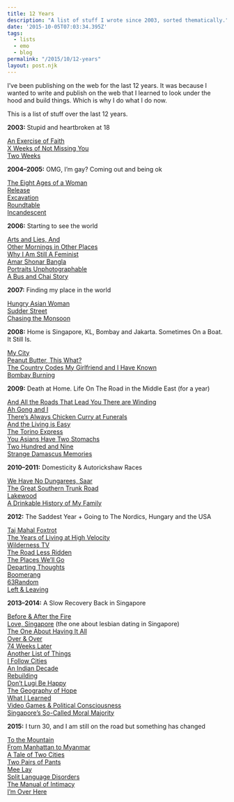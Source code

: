 ```yaml
---
title: 12 Years
description: "A list of stuff I wrote since 2003, sorted thematically."
date: '2015-10-05T07:03:34.395Z'
tags:
  - lists
  - emo
  - blog
permalink: "/2015/10/12-years"
layout: post.njk
---
```


I’ve been publishing on the web for the last 12 years. It was because I wanted to write and publish on the web that I learned to look under the hood and build things. Which is why I do what I do now.

This is a list of stuff over the last 12 years.

**2003:** Stupid and heartbroken at 18

[An Exercise of Faith](http://popagandhi.com/2003/01/an-exercise-of-faith/)  
[X Weeks of Not Missing You](http://popagandhi.com/2003/10/373/)  
[Two Weeks](http://popagandhi.com/2003/12/two-weeks/)

**2004–2005:** OMG, I’m gay? Coming out and being ok

[The Eight Ages of a Woman](http://popagandhi.com/2005/01/the-eight-ages-of-a-woman/)  
[Release](http://popagandhi.com/2005/03/release/)  
[Excavation](http://popagandhi.com/2005/04/excavation/)  
[Roundtable](http://popagandhi.com/2005/11/roundtable/)  
[Incandescent](http://popagandhi.com/2005/12/incandescent/)

**2006:** Starting to see the world

[Arts and Lies, And](http://popagandhi.com/2006/01/art-and-lies-and/)  
[Other Mornings in Other Places](http://popagandhi.com/2006/01/other-mornings-in-other-places/)  
[Why I Am Still A Feminist](http://popagandhi.com/2006/03/why-i-am-still-a-feminist/)  
[Amar Shonar Bangla](http://popagandhi.com/2006/08/amar-shonar-bangla/)  
[Portraits Unphotographable](http://popagandhi.com/2006/10/portraits-unphotographable/)  
[A Bus and Chai Story](http://popagandhi.com/2006/12/a-bus-and-chai-story/)

**2007:** Finding my place in the world

[Hungry Asian Woman](http://popagandhi.com/2007/01/hungry-asian-woman-on-the-road/)  
[Sudder Street](http://popagandhi.com/2007/01/sudder-street/)  
[Chasing the Monsoon](http://popagandhi.com/2007/02/chasing-the-monsoon/)

**2008:** Home is Singapore, KL, Bombay and Jakarta. Sometimes On a Boat. It Still Is.

[My City](http://popagandhi.com/2008/04/my-city/)  
[Peanut Butter, This What?](http://popagandhi.com/2008/09/peanut-butter-this-what/)  
[The Country Codes My Girlfriend and I Have Known](http://popagandhi.com/2008/09/the-country-codes-my-girlfriend-and-i-have-known/)  
[Bombay Burning](http://popagandhi.com/2008/12/bombay-burning/)

**2009:** Death at Home. Life On The Road in the Middle East (for a year)

[And All the Roads That Lead You There are Winding](http://popagandhi.com/2009/05/and-all-the-roads-that-lead-you-there-were-winding/)  
[Ah Gong and I](http://popagandhi.com/2009/06/ah-gong-and-i/)  
[There’s Always Chicken Curry at Funerals](http://popagandhi.com/2009/06/tjere/)  
[And the Living is Easy](http://popagandhi.com/2009/07/and-the-living-is-easy/)  
[The Torino Express](http://popagandhi.com/2009/11/the-torino-express/)  
[You Asians Have Two Stomachs](http://popagandhi.com/2009/11/you-asians-have-two-stomachs/)  
[Two Hundred and Nine](http://popagandhi.com/2010/01/two-hundred-and-nine/)  
[Strange Damascus Memories](http://popagandhi.com/2014/01/strange-damascus-memories/)

**2010–2011:** Domesticity & Autorickshaw Races

[We Have No Dungarees, Saar](http://popagandhi.com/2011/02/we-have-no-dungarees-saar/)  
[The Great Southern Trunk Road](http://popagandhi.com/2011/02/the-great-southern-trunk-road/)  
[Lakewood](http://popagandhi.com/2011/04/lakewood/)  
[A Drinkable History of My Family](http://popagandhi.com/2011/06/a-drinkable-history-of-my-family/)

**2012:** The Saddest Year + Going to The Nordics, Hungary and the USA

[Taj Mahal Foxtrot](http://popagandhi.com/2012/02/taj-mahal-foxtrot/)  
[The Years of Living at High Velocity](http://popagandhi.com/2012/02/the-years-of-living-at-high-velocity/)  
[Wilderness TV](http://popagandhi.com/2012/04/wilderness-tv/)  
[The Road Less Ridden](http://popagandhi.com/2012/05/the-road-less-ridden/)  
[The Places We’ll Go](http://popagandhi.com/2012/06/the-places-well-go/)  
[Departing Thoughts](http://popagandhi.com/2012/07/departing-thoughts/)  
[Boomerang](http://popagandhi.com/2012/09/boomerang/)  
[63Random](http://popagandhi.com/2012/11/63random/)  
[Left & Leaving](http://popagandhi.com/2012/11/left-leaving/)

**2013–2014:** A Slow Recovery Back in Singapore

[Before & After the Fire](http://popagandhi.com/2013/07/before-after-the-fire/)  
[Love, Singapore](http://popagandhi.com/2013/08/love-singapore/) (the one about lesbian dating in Singapore)  
[The One About Having It All](http://popagandhi.com/2013/08/the-one-about-having-it-all/)  
[Over & Over](http://popagandhi.com/2013/09/over-and-over/)  
[74 Weeks Later](http://popagandhi.com/2013/09/74-weeks-later/)  
[Another List of Things](http://popagandhi.com/2014/01/another-list-of-things/)  
[I Follow Cities](http://popagandhi.com/2014/01/i-follow-cities/)  
[An Indian Decade](http://popagandhi.com/2014/02/an-indian-decade/)  
[Rebuilding](http://popagandhi.com/2014/02/rebuilding/)  
[Don’t Lugi Be Happy](http://popagandhi.com/2014/02/dont-lugi-be-happy/)  
[The Geography of Hope](http://popagandhi.com/2014/02/the-geography-of-hope/)  
[What I Learned](http://popagandhi.com/2014/03/what-i-learned/)  
[Video Games & Political Consciousness](http://popagandhi.com/2014/06/videos-games-political-consciousness/)  
[Singapore’s So-Called Moral Majority](http://popagandhi.com/2014/07/singapores-so-called-moral-majority/)

**2015:** I turn 30, and I am still on the road but something has changed

[To the Mountain](https://medium.com/keep-learning-keep-growing/to-the-mountain-681f95e2c09)  
[From Manhattan to Myanmar](https://medium.com/myanmars-second-wind/from-manhattan-to-myanmar-1999-8935efa850c2)  
[A Tale of Two Cities](https://medium.com/the-java-diaries/a-tale-of-two-cities-25039b14f89b)  
[Two Pairs of Pants](https://medium.com/the-java-diaries/two-pairs-of-pants-3c3595679f18)  
[Mee Lay](https://medium.com/@skinnylatte/mee-lay-9325091a578f)  
[Split Language Disorders](https://medium.com/@skinnylatte/split-language-disorders-76f16b1cd19f)  
[The Manual of Intimacy](https://medium.com/@skinnylatte/the-manual-of-intimacy-69002df66267)  
[I’m Over Here](https://medium.com/the-lighthouse/i-m-over-here-e8e6168d36d)